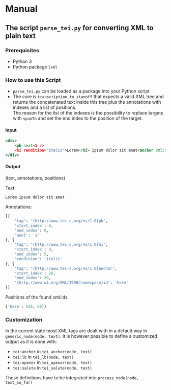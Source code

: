 # Manual

## The script `parse_tei.py` for converting XML to plain text

### Prerequisites
* Python 3
* Python package `lxml`

### How to use this Script
* `parse_tei.py` can be loaded as a package into your Python script
* The core is `transcription_to_stanoff` that expects a valid XML tree and returns the concatenated text inside this tree plus the annotations with indexes and a list of positions.  
The reason for the list of the indexes is the possibility to replace targets with `spanTo` and set the end index to the position of the target.

#### Input
```xml
<div>
    <pb next=1 />
    <hi rendition="italic">Lorem</hi> ipsum dolor sit amet<anchor xml:id="here" />
</div>
```

#### Output
(text, annotations, positions)

Text:  
```
Lorem ipsum dolor sit amet
```

Annotations:  
```python
[{
    'tag': '{http://www.tei-c.org/ns/1.0}pb', 
    'start_index': 0, 
    'end_index': 0, 
    'next': '1'
}, {
    'tag': '{http://www.tei-c.org/ns/1.0}hi', 
    'start_index': 0, 
    'end_index': 5, 
    'rendition': 'italic'
}, {
    'tag': '{http://www.tei-c.org/ns/1.0}anchor', 
    'start_index': 26, 
    'end_index': 26, 
    '{http://www.w3.org/XML/1998/namespace}id': 'here'
}]
```

Positions of the found xml:ids
```python
{'here': (26, 26)}
```

### Customization

In the current state most XML tags are dealt with in a default way in `generic_node(node, text)`. It is however possible to define a customized output as it is done with:

* `tei:anchor` in `tei_anchor(node, text)`
* `tei:lb` in `tei_lb(node, text)`
* `tei:opener` in `tei_opener(node, text)`
* `tei:salute` in `tei_salute(node, text)`

These definitions have to be integrated into `process_node(node, text_so_far)`
